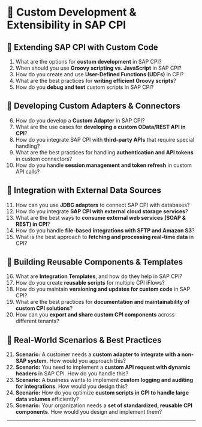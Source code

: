 # 📌 **Custom Development & Extensibility in SAP CPI**  

## 🔹 **Extending SAP CPI with Custom Code**  
1. What are the options for **custom development** in SAP CPI?  
2. When should you use **Groovy scripting vs. JavaScript** in SAP CPI?  
3. How do you create and use **User-Defined Functions (UDFs)** in CPI?  
4. What are the best practices for **writing efficient Groovy scripts**?  
5. How do you **debug and test** custom scripts in SAP CPI?  

## 🔹 **Developing Custom Adapters & Connectors**  
6. How do you develop a **Custom Adapter** in SAP CPI?  
7. What are the use cases for **developing a custom OData/REST API in CPI**?  
8. How do you integrate SAP CPI with **third-party APIs** that require special handling?  
9. What are the best practices for handling **authentication and API tokens** in custom connectors?  
10. How do you handle **session management and token refresh** in custom API calls?  

## 🔹 **Integration with External Data Sources**  
11. How can you use **JDBC adapters** to connect SAP CPI with databases?  
12. How do you integrate **SAP CPI with external cloud storage services**?  
13. What are the best ways to **consume external web services (SOAP & REST) in CPI**?  
14. How do you handle **file-based integrations with SFTP and Amazon S3**?  
15. What is the best approach to **fetching and processing real-time data** in CPI?  

## 🔹 **Building Reusable Components & Templates**  
16. What are **Integration Templates**, and how do they help in SAP CPI?  
17. How do you create **reusable scripts** for multiple CPI iFlows?  
18. How do you maintain **versioning and updates for custom code** in SAP CPI?  
19. What are the best practices for **documentation and maintainability of custom CPI solutions**?  
20. How can you **export and share custom CPI components** across different tenants?  

## 🔹 **Real-World Scenarios & Best Practices**  
21. **Scenario:** A customer needs a **custom adapter to integrate with a non-SAP system**. How would you approach this?  
22. **Scenario:** You need to implement a **custom API request with dynamic headers** in SAP CPI. How do you handle this?  
23. **Scenario:** A business wants to implement **custom logging and auditing for integrations**. How would you design this?  
24. **Scenario:** How do you optimize **custom scripts in CPI to handle large data volumes** efficiently?  
25. **Scenario:** Your organization needs a **set of standardized, reusable CPI components**. How would you design and implement them?  

---
